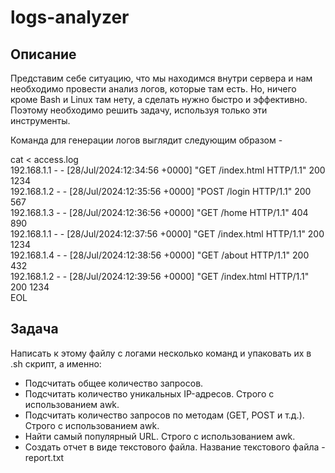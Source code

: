 # logs-analyzer
## Описание

Представим себе ситуацию, что мы находимся внутри сервера и нам необходимо провести анализ логов, которые там есть. Но, ничего кроме Bash и Linux там нету, а сделать нужно быстро и эффективно. Поэтому необходимо решить задачу, используя только эти инструменты.

Команда для генерации логов выглядит следующим образом - 

cat <<EOL > access.log\
192.168.1.1 - - [28/Jul/2024:12:34:56 +0000] "GET /index.html HTTP/1.1" 200 1234\
192.168.1.2 - - [28/Jul/2024:12:35:56 +0000] "POST /login HTTP/1.1" 200 567\
192.168.1.3 - - [28/Jul/2024:12:36:56 +0000] "GET /home HTTP/1.1" 404 890\
192.168.1.1 - - [28/Jul/2024:12:37:56 +0000] "GET /index.html HTTP/1.1" 200 1234\
192.168.1.4 - - [28/Jul/2024:12:38:56 +0000] "GET /about HTTP/1.1" 200 432\
192.168.1.2 - - [28/Jul/2024:12:39:56 +0000] "GET /index.html HTTP/1.1" 200 1234\
EOL

## Задача
Написать к этому файлу с логами несколько команд и упаковать их в .sh скрипт, а именно:
- Подсчитать общее количество запросов.
- Подсчитать количество уникальных IP-адресов. Строго с использованием awk.
- Подсчитать количество запросов по методам (GET, POST и т.д.). Строго с использованием awk.
- Найти самый популярный URL. Строго с использованием awk.
- Создать отчет в виде текстового файла. Название текстового файла - report.txt
